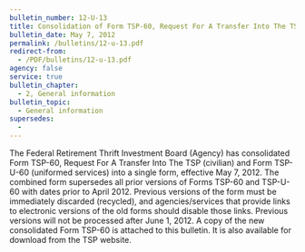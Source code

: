 ```yaml
---
bulletin_number: 12-U-13
title: Consolidation of Form TSP-60, Request For A Transfer Into The TSP (Civilian) and Form TSP-U-60 (Uniformed Services), and New Combined Form TSP-60-R, Request For A Roth Transfer Into The TSP
bulletin_date: May 7, 2012
permalink: /bulletins/12-u-13.pdf
redirect-from:
  - /PDF/bulletins/12-u-13.pdf
agency: false
service: true
bulletin_chapter:
  - 2, General information
bulletin_topic:
  - General information
supersedes:
  -
---
```


The Federal Retirement Thrift Investment Board (Agency) has consolidated Form TSP-60,
Request For A Transfer Into The TSP (civilian) and Form TSP-U-60 (uniformed services)
into a single form, effective May 7, 2012. The combined form supersedes all prior versions
of Forms TSP-60 and TSP-U-60 with dates prior to April 2012. Previous versions of the form
must be immediately discarded (recycled), and agencies/services that provide links to electronic versions of the old forms should disable those links. Previous versions will not be
processed after June 1, 2012. A copy of the new consolidated Form TSP-60 is attached to
this bulletin. It is also available for download from the TSP website. 
